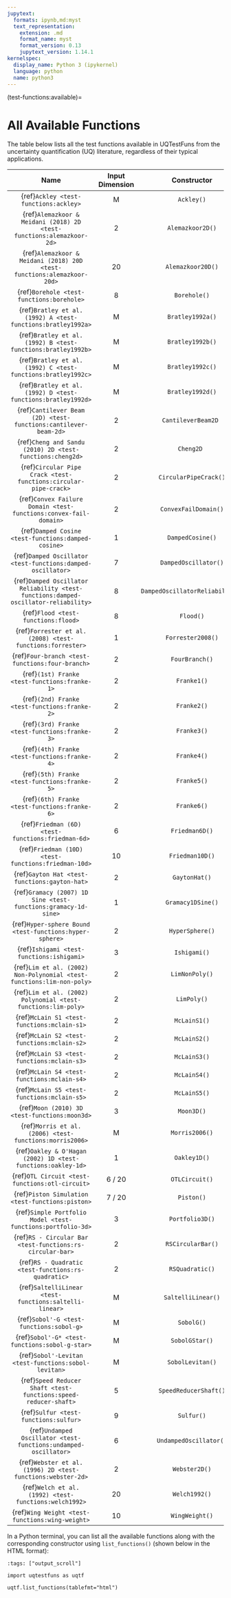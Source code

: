 ```yaml
---
jupytext:
  formats: ipynb,md:myst
  text_representation:
    extension: .md
    format_name: myst
    format_version: 0.13
    jupytext_version: 1.14.1
kernelspec:
  display_name: Python 3 (ipykernel)
  language: python
  name: python3
---
```


(test-functions:available)=
# All Available Functions

The table below lists all the test functions available in UQTestFuns
from the uncertainty quantification (UQ) literature,
regardless of their typical applications.

|                                        Name                                         | Input Dimension |           Constructor           |
|:-----------------------------------------------------------------------------------:|:---------------:|:-------------------------------:|
|                        {ref}`Ackley <test-functions:ackley>`                        |        M        |           `Ackley()`            |
|        {ref}`Alemazkoor & Meidani (2018) 2D <test-functions:alemazkoor-2d>`         |        2        |        `Alemazkoor2D()`         |
|       {ref}`Alemazkoor & Meidani (2018) 20D <test-functions:alemazkoor-20d>`        |       20        |        `Alemazkoor20D()`        |
|                      {ref}`Borehole <test-functions:borehole>`                      |        8        |          `Borehole()`           |
|            {ref}`Bratley et al. (1992) A <test-functions:bratley1992a>`             |        M        |        `Bratley1992a()`         |
|            {ref}`Bratley et al. (1992) B <test-functions:bratley1992b>`             |        M        |        `Bratley1992b()`         |
|            {ref}`Bratley et al. (1992) C <test-functions:bratley1992c>`             |        M        |        `Bratley1992c()`         |
|            {ref}`Bratley et al. (1992) D <test-functions:bratley1992d>`             |        M        |        `Bratley1992d()`         |
|           {ref}`Cantilever Beam (2D) <test-functions:cantilever-beam-2d>`           |        2        |       `CantileverBeam2D `       |
|              {ref}`Cheng and Sandu (2010) 2D <test-functions:cheng2d>`              |        2        |           `Cheng2D `            |
|           {ref}`Circular Pipe Crack <test-functions:circular-pipe-crack>`           |        2        |      `CircularPipeCrack()`      |
|          {ref}`Convex Failure Domain <test-functions:convex-fail-domain>`           |        2        |      `ConvexFailDomain()`       |
|                 {ref}`Damped Cosine <test-functions:damped-cosine>`                 |        1        |        `DampedCosine()`         |
|             {ref}`Damped Oscillator <test-functions:damped-oscillator>`             |        7        |      `DampedOscillator()`       |
| {ref}`Damped Oscillator Reliability <test-functions:damped-oscillator-reliability>` |        8        | `DampedOscillatorReliability()` |
|                         {ref}`Flood <test-functions:flood>`                         |        8        |            `Flood()`            |
|              {ref}`Forrester et al. (2008) <test-functions:forrester>`              |        1        |        `Forrester2008()`        |
|                   {ref}`Four-branch <test-functions:four-branch>`                   |        2        |         `FourBranch()`          |
|                    {ref}`(1st) Franke <test-functions:franke-1>`                    |        2        |           `Franke1()`           |
|                    {ref}`(2nd) Franke <test-functions:franke-2>`                    |        2        |           `Franke2()`           |
|                    {ref}`(3rd) Franke <test-functions:franke-3>`                    |        2        |           `Franke3()`           |
|                    {ref}`(4th) Franke <test-functions:franke-4>`                    |        2        |           `Franke4()`           |
|                    {ref}`(5th) Franke <test-functions:franke-5>`                    |        2        |           `Franke5()`           |
|                    {ref}`(6th) Franke <test-functions:franke-6>`                    |        2        |           `Franke6()`           |
|                  {ref}`Friedman (6D) <test-functions:friedman-6d>`                  |        6        |         `Friedman6D()`          |
|                 {ref}`Friedman (10D) <test-functions:friedman-10d>`                 |       10        |         `Friedman10D()`         |
|                    {ref}`Gayton Hat <test-functions:gayton-hat>`                    |        2        |          `GaytonHat()`          |
|           {ref}`Gramacy (2007) 1D Sine <test-functions:gramacy-1d-sine>`            |        1        |        `Gramacy1DSine()`        |
|               {ref}`Hyper-sphere Bound <test-functions:hyper-sphere>`               |        2        |         `HyperSphere()`         |
|                      {ref}`Ishigami <test-functions:ishigami>`                      |        3        |          `Ishigami()`           |
|        {ref}`Lim et al. (2002) Non-Polynomial <test-functions:lim-non-poly>`        |        2        |         `LimNonPoly()`          |
|            {ref}`Lim et al. (2002) Polynomial <test-functions:lim-poly>`            |        2        |           `LimPoly()`           |
|                     {ref}`McLain S1 <test-functions:mclain-s1>`                     |        2        |          `McLainS1()`           |
|                     {ref}`McLain S2 <test-functions:mclain-s2>`                     |        2        |          `McLainS2()`           |
|                     {ref}`McLain S3 <test-functions:mclain-s3>`                     |        2        |          `McLainS3()`           |
|                     {ref}`McLain S4 <test-functions:mclain-s4>`                     |        2        |          `McLainS4()`           |
|                     {ref}`McLain S5 <test-functions:mclain-s5>`                     |        2        |          `McLainS5()`           |
|                    {ref}`Moon (2010) 3D <test-functions:moon3d>`                    |        3        |           `Moon3D()`            |
|               {ref}`Morris et al. (2006) <test-functions:morris2006>`               |        M        |         `Morris2006()`          |
|            {ref}`Oakley & O'Hagan (2002) 1D <test-functions:oakley-1d>`             |        1        |          `Oakley1D()`           |
|                   {ref}`OTL Circuit <test-functions:otl-circuit>`                   |     6 / 20      |         `OTLCircuit()`          |
|                  {ref}`Piston Simulation <test-functions:piston>`                   |     7 / 20      |           `Piston()`            |
|             {ref}`Simple Portfolio Model <test-functions:portfolio-3d>`             |        3        |         `Portfolio3D()`         |
|              {ref}`RS - Circular Bar <test-functions:rs-circular-bar>`              |        2        |        `RSCircularBar()`        |
|                 {ref}`RS - Quadratic <test-functions:rs-quadratic>`                 |        2        |         `RSQuadratic()`         |
|               {ref}`SaltelliLinear <test-functions:saltelli-linear>`                |        M        |       `SaltelliLinear()`        |
|                      {ref}`Sobol'-G <test-functions:sobol-g>`                       |        M        |           `SobolG()`            |
|                   {ref}`Sobol'-G* <test-functions:sobol-g-star>`                    |        M        |         `SobolGStar()`          |
|                {ref}`Sobol'-Levitan <test-functions:sobol-levitan>`                 |        M        |        `SobolLevitan()`         |
|           {ref}`Speed Reducer Shaft <test-functions:speed-reducer-shaft>`           |        5        |      `SpeedReducerShaft()`      |
|                        {ref}`Sulfur <test-functions:sulfur>`                        |        9        |           `Sulfur()`            |
|           {ref}`Undamped Oscillator <test-functions:undamped-oscillator>`           |        6        |     `UndampedOscillator()`      |
|             {ref}`Webster et al. (1996) 2D <test-functions:webster-2d>`             |        2        |          `Webster2D()`          |
|                {ref}`Welch et al. (1992) <test-functions:welch1992>`                |       20        |          `Welch1992()`          |
|                   {ref}`Wing Weight <test-functions:wing-weight>`                   |       10        |         `WingWeight()`          |

In a Python terminal, you can list all the available functions
along with the corresponding constructor using ``list_functions()``
(shown below in the HTML format):

```{code-cell} ipython3
:tags: ["output_scroll"]

import uqtestfuns as uqtf

uqtf.list_functions(tablefmt="html")
```
